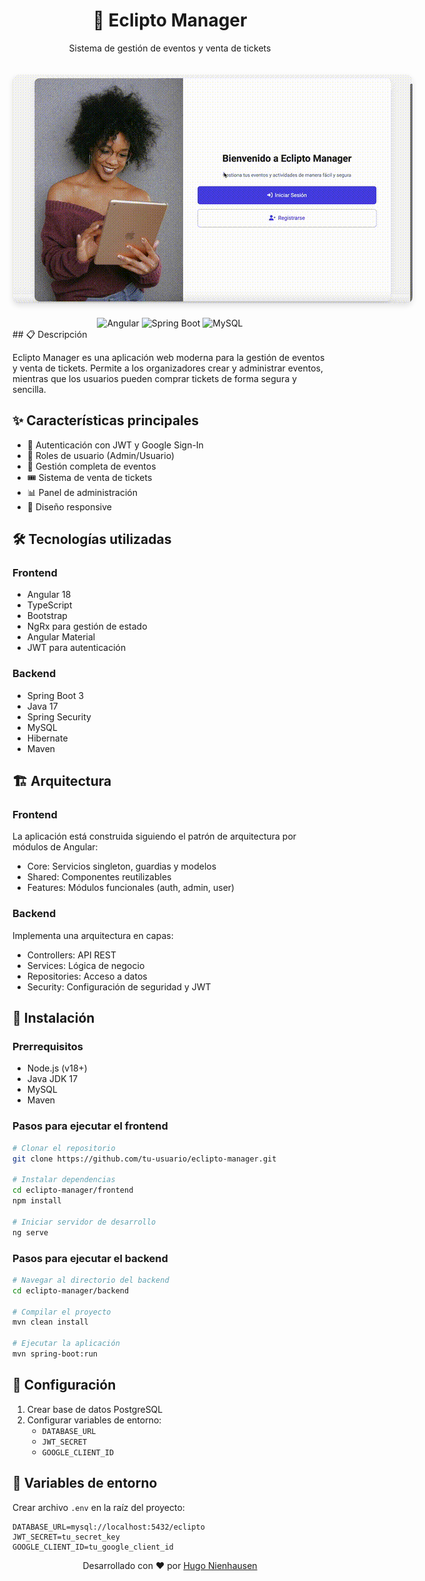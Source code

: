 
<div align="center">
  <h1>🎫 Eclipto Manager</h1>
  <p>Sistema de gestión de eventos y venta de tickets</p>
    <img src="preview.gif" alt="Preview de la aplicación" style="max-width: 800px; border-radius: 10px; margin: 20px 0; box-shadow: 0 4px 8px rgba(0,0,0,0.1);">

</div>

<div align="center">
  <img src="https://img.shields.io/badge/Angular-DD0031?style=for-the-badge&logo=angular&logoColor=white" alt="Angular"/>
  <img src="https://img.shields.io/badge/Spring_Boot-6DB33F?style=for-the-badge&logo=spring-boot&logoColor=white" alt="Spring Boot"/>
  <img src="https://img.shields.io/badge/MySQL-316192?style=for-the-badge&logo=mysql&logoColor=white" alt="MySQL"/>
</div>
## 📋 Descripción

Eclipto Manager es una aplicación web moderna para la gestión de eventos y venta de tickets. Permite a los organizadores crear y administrar eventos, mientras que los usuarios pueden comprar tickets de forma segura y sencilla.

## ✨ Características principales

- 🔐 Autenticación con JWT y Google Sign-In
- 👥 Roles de usuario (Admin/Usuario)
- 📅 Gestión completa de eventos
- 🎟️ Sistema de venta de tickets
- 📊 Panel de administración
- 📱 Diseño responsive

## 🛠️ Tecnologías utilizadas

### Frontend
- Angular 18
- TypeScript
- Bootstrap
- NgRx para gestión de estado
- Angular Material
- JWT para autenticación

### Backend
- Spring Boot 3
- Java 17
- Spring Security
- MySQL
- Hibernate
- Maven

## 🏗️ Arquitectura

### Frontend
La aplicación está construida siguiendo el patrón de arquitectura por módulos de Angular:
- Core: Servicios singleton, guardias y modelos
- Shared: Componentes reutilizables
- Features: Módulos funcionales (auth, admin, user)

### Backend
Implementa una arquitectura en capas:
- Controllers: API REST
- Services: Lógica de negocio
- Repositories: Acceso a datos
- Security: Configuración de seguridad y JWT

## 🚀 Instalación

### Prerrequisitos
- Node.js (v18+)
- Java JDK 17
- MySQL
- Maven

### Pasos para ejecutar el frontend

```bash
# Clonar el repositorio
git clone https://github.com/tu-usuario/eclipto-manager.git

# Instalar dependencias
cd eclipto-manager/frontend
npm install

# Iniciar servidor de desarrollo
ng serve
```

### Pasos para ejecutar el backend

```bash
# Navegar al directorio del backend
cd eclipto-manager/backend

# Compilar el proyecto
mvn clean install

# Ejecutar la aplicación
mvn spring-boot:run
```

## 🔧 Configuración

1. Crear base de datos PostgreSQL
2. Configurar variables de entorno:
   - `DATABASE_URL`
   - `JWT_SECRET`
   - `GOOGLE_CLIENT_ID`

## 📝 Variables de entorno

Crear archivo `.env` en la raíz del proyecto:

```env
DATABASE_URL=mysql://localhost:5432/eclipto
JWT_SECRET=tu_secret_key
GOOGLE_CLIENT_ID=tu_google_client_id
```


<div align="center">
  <p>Desarrollado con ❤️ por <a href="https://github.com/HugoNienhausen">Hugo Nienhausen</a></p>
</div>
